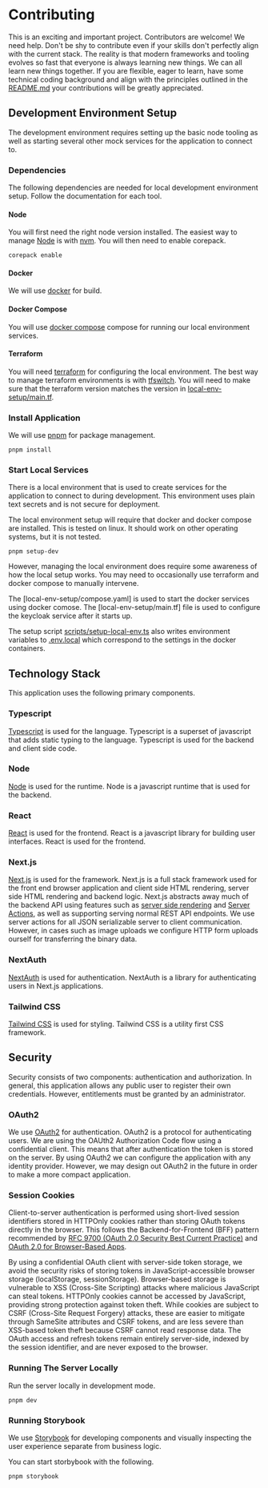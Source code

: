 # Contributing
This is an exciting and important project. Contributors are welcome! We need help. Don't be shy to contribute even if 
your skills don't perfectly align with the current stack. The reality is that modern frameworks and tooling evolves 
so fast that everyone is always learning new things. We can all learn new things together.  If you are flexible, 
eager to learn, have some technical coding background and align with the principles outlined in the 
[README.md](./README.md) your contributions will be greatly appreciated.

## Development Environment Setup
The development environment requires setting up the basic node tooling as
well as starting several other mock services for the application to connect to.

### Dependencies
The following dependencies are needed for local development environment setup. Follow the documentation 
for each tool.

#### Node

You will first need the right node version installed. The easiest
way to manage [Node](https://nodejs.org/en) is with [nvm](https://www.nvmnode.com/). You will
then need to enable corepack.

```shell
corepack enable
```

#### Docker

We will use [docker](https://www.docker.com/) for build.

#### Docker Compose

You will use [docker compose](https://docs.docker.com/compose/install) compose
for running our local environment services.

#### Terraform

You will need [terraform](https://developer.hashicorp.com/terraform) for configuring
the local environment. The best way to manage terraform environments is with
[tfswitch](https://tfswitch.warrensbox.com/). You will need to make sure that the terraform version matches the
version in [local-env-setup/main.tf](local-env-setup/main.tf).

### Install Application

We will use [pnpm](https://pnpm.io/) for package management.

```shell
pnpm install
```

### Start Local Services
There is a local environment that is used to create services for the application to connect to during development.
This environment uses plain text secrets and is not secure for deployment.

The local environment setup will require that docker and docker compose are installed. This is tested on linux. It
should work on other operating systems, but it is not tested.

```shell
pnpm setup-dev
```

However, managing the local environment does require some awareness of how the local setup works. You may need to
occasionally use terraform and docker compose to manually intervene.

The [local-env-setup/compose.yaml] is used to start the docker services using docker comose.
The [local-env-setup/main.tf]
file is used to configure the keycloak service after it starts up.

The setup script [scripts/setup-local-env.ts](scripts/setup-local-env.ts) also writes environment variables to
[.env.local](.env.local) which correspond to the settings in the docker containers.

## Technology Stack
This application uses the following primary components.

### Typescript
[Typescript](https://www.typescriptlang.org/) is used for the language. Typescript is a superset of javascript that
adds static typing to the language. Typescript is used for the backend and client side code.

### Node
[Node](https://nodejs.org/en) is used for the runtime. Node is a javascript runtime that is used for the backend.

### React
[React](https://reactjs.org/) is used for the frontend. React is a javascript library for building user interfaces.
React is used for the frontend.

### Next.js
[Next.js](https://nextjs.org/) is used for the framework. Next.js is a full stack framework used for the front end 
browser application and client side HTML rendering, server side HTML rendering and backend logic. Next.js abstracts
away much of the backend API using features such as 
[server side rendering](https://nextjs.org/docs/pages/building-your-application/rendering/server-side-rendering) and
[Server Actions](https://nextjs.org/docs/14/app/building-your-application/data-fetching/server-actions-and-mutations),
as well as supporting serving normal REST API endpoints. We use server actions for all JSON serializable server to 
client communication. However, in cases such as image uploads we configure HTTP form uploads ourself for transferring 
the binary data.

### NextAuth
[NextAuth](https://next-auth.js.org/) is used for authentication. NextAuth is a library for authenticating users in
Next.js applications.

### Tailwind CSS
[Tailwind CSS](https://tailwindcss.com/) is used for styling. Tailwind CSS is a utility first CSS framework.

## Security

Security consists of two components: authentication and authorization. In general, this application allows any public 
user to register their own credentials. However, entitlements must be granted by an administrator. 

### OAuth2
We use [OAuth2](https://oauth.net/2/) for authentication. OAuth2 is a protocol for authenticating users. We are using
the OAUth2 Authorization Code flow using a confidential client. This means that after authentication the token is 
stored on the server. By using OAuth2 we can configure the application with any identity provider. However, we may 
design out OAuth2 in the future in order to make a more compact application.

### Session Cookies
Client-to-server authentication is performed using short-lived session identifiers stored in HTTPOnly cookies rather
than storing OAuth tokens directly in the browser. This follows the Backend-for-Frontend (BFF) pattern recommended by
[RFC 9700 (OAuth 2.0 Security Best Current Practice)](https://datatracker.ietf.org/doc/html/rfc9700) and
[OAuth 2.0 for Browser-Based Apps](https://datatracker.ietf.org/doc/draft-ietf-oauth-browser-based-apps/).

By using a confidential OAuth client with server-side token storage, we avoid the security risks of storing tokens in
JavaScript-accessible browser storage (localStorage, sessionStorage). Browser-based storage is vulnerable to XSS
(Cross-Site Scripting) attacks where malicious JavaScript can steal tokens. HTTPOnly cookies cannot be accessed by
JavaScript, providing strong protection against token theft. While cookies are subject to CSRF (Cross-Site Request
Forgery) attacks, these are easier to mitigate through SameSite attributes and CSRF tokens, and are less severe than
XSS-based token theft because CSRF cannot read response data. The OAuth access and refresh tokens remain entirely
server-side, indexed by the session identifier, and are never exposed to the browser. 

### Running The Server Locally

Run the server locally in development mode.

```shell
pnpm dev
```

### Running Storybook
We use [Storybook](https://storybook.js.org/) for developing components and visually inspecting the user experience 
separate from business logic.

You can start storbybook with the following.

```shell
pnpm storybook
```